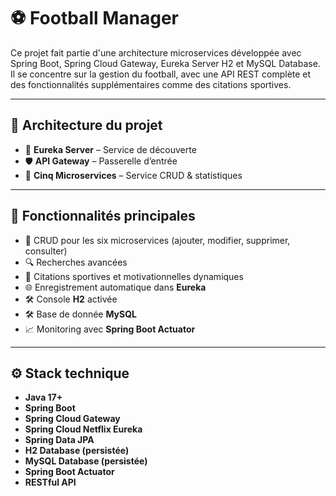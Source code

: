 # ⚽ Football Manager
Ce projet fait partie d'une architecture microservices développée avec Spring Boot, Spring Cloud Gateway, Eureka Server H2 et MySQL Database. Il se concentre sur la gestion du football, avec une API REST complète et des fonctionnalités supplémentaires comme des citations sportives.

---

## 🧩 Architecture du projet

- 🧭 **Eureka Server** – Service de découverte
- 🛡️ **API Gateway** – Passerelle d’entrée 
- 👤 **Cinq Microservices** – Service CRUD & statistiques 

---

## 📁 Fonctionnalités principales

- 🔄 CRUD pour les six microservices (ajouter, modifier, supprimer, consulter)
- 🔍 Recherches avancées 
- 💬 Citations sportives et motivationnelles dynamiques
- 🌐 Enregistrement automatique dans **Eureka**
- 🛠️ Console **H2** activée
- 🛠️ Base de donnée **MySQL**  
- 📈 Monitoring avec **Spring Boot Actuator**

---

## ⚙️ Stack technique

- **Java 17+**
- **Spring Boot**
- **Spring Cloud Gateway**
- **Spring Cloud Netflix Eureka**
- **Spring Data JPA**
- **H2 Database (persistée)**
- **MySQL Database (persistée)**
- **Spring Boot Actuator**
- **RESTful API**



